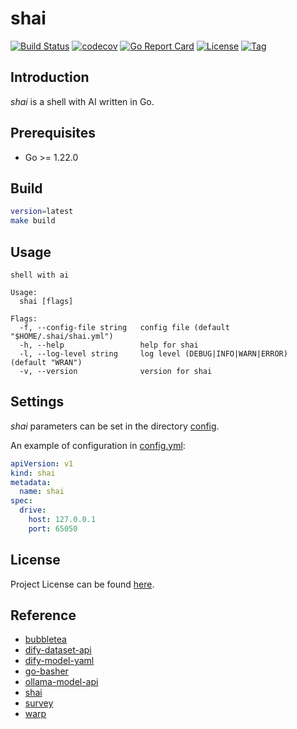 # shai

[![Build Status](https://github.com/cligpt/shai/workflows/ci/badge.svg?branch=main&event=push)](https://github.com/cligpt/shai/actions?query=workflow%3Aci)
[![codecov](https://codecov.io/gh/cligpt/shai/branch/main/graph/badge.svg?token=El8oiyaIsD)](https://codecov.io/gh/cligpt/shai)
[![Go Report Card](https://goreportcard.com/badge/github.com/cligpt/shai)](https://goreportcard.com/report/github.com/cligpt/shai)
[![License](https://img.shields.io/github/license/cligpt/shai.svg)](https://github.com/cligpt/shai/blob/main/LICENSE)
[![Tag](https://img.shields.io/github/tag/cligpt/shai.svg)](https://github.com/cligpt/shai/tags)



## Introduction

*shai* is a shell with AI written in Go.



## Prerequisites

- Go >= 1.22.0



## Build

```bash
version=latest
make build
```



## Usage

```
shell with ai

Usage:
  shai [flags]

Flags:
  -f, --config-file string   config file (default "$HOME/.shai/shai.yml")
  -h, --help                 help for shai
  -l, --log-level string     log level (DEBUG|INFO|WARN|ERROR) (default "WRAN")
  -v, --version              version for shai
```



## Settings

*shai* parameters can be set in the directory [config](https://github.com/cligpt/shai/blob/main/config).

An example of configuration in [config.yml](https://github.com/cligpt/shai/blob/main/config/config.yml):

```yaml
apiVersion: v1
kind: shai
metadata:
  name: shai
spec:
  drive:
    host: 127.0.0.1
    port: 65050
```



## License

Project License can be found [here](LICENSE).



## Reference

- [bubbletea](https://github.com/charmbracelet/bubbletea)
- [dify-dataset-api](https://docs.dify.ai/guides/knowledge-base/maintain-dataset-via-api)
- [dify-model-yaml](https://docs.dify.ai/guides/model-configuration/customizable-model)
- [go-basher](https://github.com/progrium/go-basher)
- [ollama-model-api](https://github.com/ollama/ollama/blob/main/docs/api.md)
- [shai](https://github.com/jonboh/shai)
- [survey](https://github.com/AlecAivazis/survey)
- [warp](https://www.warp.dev/)
